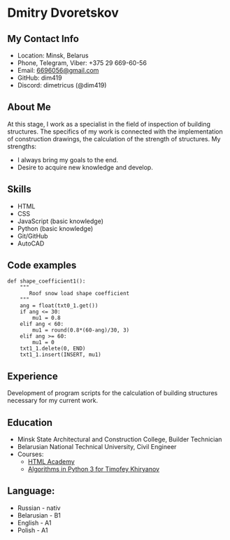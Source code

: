 # Dmitry Dvoretskov
## My Contact Info
* Location: Minsk, Belarus
* Phone, Telegram, Viber: +375 29 669-60-56
* Email: 6696056@gmail.com
* GitHub: dim419
* Discord: dimetricus (@dim419)
## About Me
At this stage, I work as a specialist in the field of inspection of building structures. The specifics of my work is connected with the implementation of construction drawings, the calculation of the strength of structures. 
My strengths: 
* I always bring my goals to the end. 
* Desire to acquire new knowledge and develop.
## Skills
* HTML
* CSS
* JavaScript (basic knowledge)
* Python (basic knowledge)
* Git/GitHub
* AutoCAD
## Code examples
```
def shape_coefficient1(): 
    """
       Roof snow load shape coefficient
    """
    ang = float(txt0_1.get())
    if ang <= 30:
        mu1 = 0.8
    elif ang < 60:
        mu1 = round(0.8*(60-ang)/30, 3)
    elif ang >= 60:
        mu1 = 0
    txt1_1.delete(0, END)
    txt1_1.insert(INSERT, mu1)
```        
## Experience
Development of program scripts for the calculation of building structures necessary for my current work.
## Education
* Minsk State Architectural and Construction College, Builder Technician
* Belarusian National Technical University, Civil Engineer
* Courses:
  * [HTML Academy](https://htmlacademy.ru/)
  * [Algorithms in Python 3 for Timofey Khiryanov](https://www.youtube.com/watch?v=KdZ4HF1SrFs)
## Language:
* Russian - nativ
* Belarusian - B1
* English - A1
* Polish - A1
